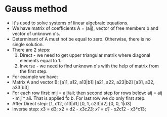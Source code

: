 # Gauss method
- It's used to solve systems of linear algebraic equations.
- We have matrix of coefficients A = (aij), vector of free members b and vector of unknown x's.
- Determinant of A must not be equal to zero. Otherwise, there is no single solution.
- There are 2 steps:
  1) Direct - we need to get upper triangular matrix where diagonal elements equal to 1.
  2) Inverse - we need to find unknown x's with the help of matrix from the first step.
- For example we have:
- Matrix A and vector B:
 [a11, a12, a13|b1]
 [a21, a22, a23|b2]
 [a31, a32, a33|b3]
- For each row first: mij = aij/aii; then second step for rows below: aij = aij - mij * aii. That is applied fo b. For last row we do only first step.
- After Direct step:
 [1, c12, c13|d1]
 [0, 1, c23|d2]
 [0, 0, 1|d3]
- Inverse step:
 x3 = d3; x2 = d2 - x3*c23; x1 = d1 - x2*c12 - x3*c13;

